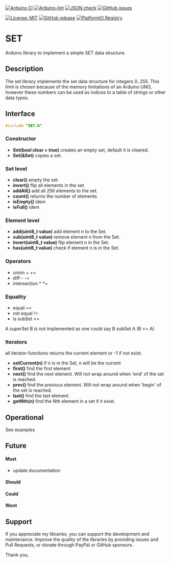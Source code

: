 
[![Arduino CI](https://github.com/RobTillaart/SET/workflows/Arduino%20CI/badge.svg)](https://github.com/marketplace/actions/arduino_ci)
[![Arduino-lint](https://github.com/RobTillaart/SET/actions/workflows/arduino-lint.yml/badge.svg)](https://github.com/RobTillaart/SET/actions/workflows/arduino-lint.yml)
[![JSON check](https://github.com/RobTillaart/SET/actions/workflows/jsoncheck.yml/badge.svg)](https://github.com/RobTillaart/SET/actions/workflows/jsoncheck.yml)
[![GitHub issues](https://img.shields.io/github/issues/RobTillaart/SET.svg)](https://github.com/RobTillaart/SET/issues)

[![License: MIT](https://img.shields.io/badge/license-MIT-green.svg)](https://github.com/RobTillaart/SET/blob/master/LICENSE)
[![GitHub release](https://img.shields.io/github/release/RobTillaart/SET.svg?maxAge=3600)](https://github.com/RobTillaart/SET/releases)
[![PlatformIO Registry](https://badges.registry.platformio.org/packages/robtillaart/library/SET.svg)](https://registry.platformio.org/libraries/robtillaart/SET)


# SET

Arduino library to implement a simple SET data structure.


## Description

The set library implements the set data structure for integers 0..255.
This limit is chosen because of the memory limitations of an Arduino UNO, 
however these numbers can be used as indices to a table of strings or other
data types.


## Interface

```cpp
#include "SET.h"
```

### Constructor

- **Set(bool clear = true)** creates an empty set, default it is cleared.
- **Set(&Set)** copies a set.


### Set level

- **clear()** empty the set.
- **invert()** flip all elements in the set.
- **addAll()** add all 256 elements to the set.
- **count()** returns the number of elements.
- **isEmpty()** idem
- **isFull()** idem


### Element level

- **add(uint8_t value)** add element n to the Set.
- **sub(uint8_t value)** remove element n from the Set.
- **invert(uint8_t value)** flip element n in the Set.
- **has(uint8_t value)** check if element n is in the Set.


### Operators

- union + +=
- diff - -=
- intersection * *=


### Equality

- equal ==
- not equal !=
- is subSet <=

A superSet B is not implemented as one could say B subSet A (B <= A)


### Iterators 

all iterator-functions returns the current element or -1 if not exist.

- **setCurrent(n)** if n is in the Set, n will be the current
- **first()** find the first element
- **next()** find the next element. Will not wrap around when 'end' of the set is reached.
- **prev()** find the previous element. Will not wrap around when 'begin' of the set is reached.
- **last()** find the last element.
- **getNth(n)** find the Nth element in a set if it exist.


## Operational

See examples


## Future

#### Must

- update documentation

#### Should

#### Could

#### Wont


## Support

If you appreciate my libraries, you can support the development and maintenance.
Improve the quality of the libraries by providing issues and Pull Requests, or
donate through PayPal or GitHub sponsors.

Thank you,

